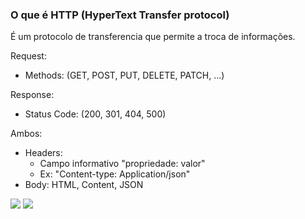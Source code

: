 
### O que é HTTP (HyperText Transfer protocol)

É um protocolo de transferencia que permite a troca de informações.

Request: 
  - Methods: (GET, POST, PUT, DELETE, PATCH, ...)

Response:
  - Status Code: (200, 301, 404, 500)
  
Ambos:
  - Headers: 
    - Campo informativo "propriedade: valor"
    - Ex: "Content-type: Application/json"
  - Body: HTML, Content, JSON

<img src="https://www.emporiotambo.com.br/wp/wp-content/uploads/2019/09/xatendimento_Prancheta-1.jpg.pagespeed.ic.zjCWakXvta.jpg" />

<img src="https://i.pinimg.com/originals/7c/64/31/7c6431fa4caff6d0834d788f2364fc87.png" />


